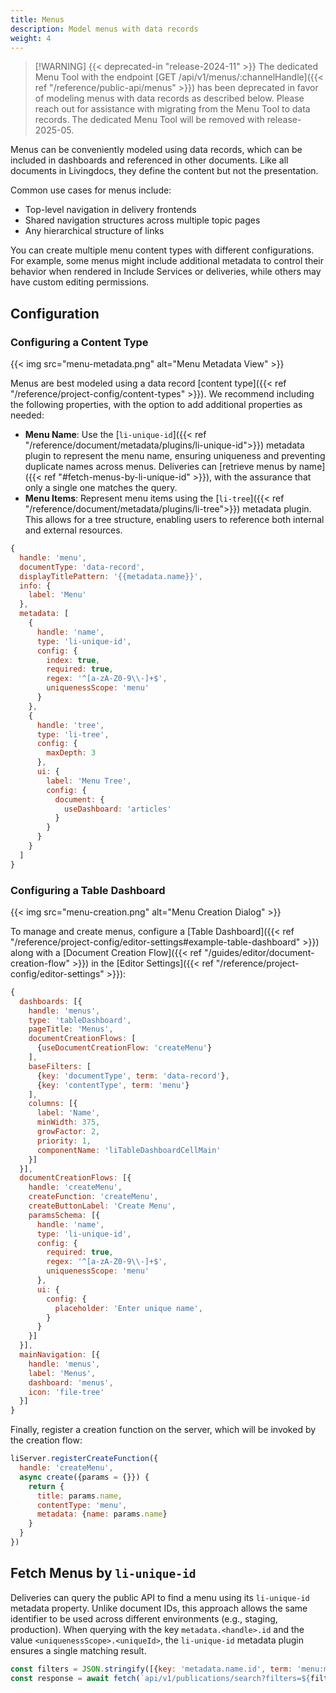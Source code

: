 ```yaml
---
title: Menus
description: Model menus with data records
weight: 4
---
```


> [!WARNING] {{< deprecated-in "release-2024-11" >}}
> The dedicated Menu Tool with the endpoint [GET /api/v1/menus/:channelHandle]({{< ref "/reference/public-api/menus" >}}) has been deprecated in favor of modeling menus with data records as described below. Please reach out for assistance with migrating from the Menu Tool to data records. The dedicated Menu Tool will be removed with release-2025-05.

Menus can be conveniently modeled using data records, which can be included in dashboards and referenced in other documents. Like all documents in Livingdocs, they define the content but not the presentation.

Common use cases for menus include:

- Top-level navigation in delivery frontends
- Shared navigation structures across multiple topic pages
- Any hierarchical structure of links

You can create multiple menu content types with different configurations. For example, some menus might include additional metadata to control their behavior when rendered in Include Services or deliveries, while others may have custom editing permissions.

## Configuration

### Configuring a Content Type

{{< img src="menu-metadata.png" alt="Menu Metadata View" >}}

Menus are best modeled using a data record [content type]({{< ref "/reference/project-config/content-types" >}}). We recommend including the following properties, with the option to add additional properties as needed:

- **Menu Name**: Use the [`li-unique-id`]({{< ref "/reference/document/metadata/plugins/li-unique-id">}}) metadata plugin to represent the menu name, ensuring uniqueness and preventing duplicate names across menus. Deliveries can [retrieve menus by name]({{< ref "#fetch-menus-by-li-unique-id" >}}), with the assurance that only a single one matches the query.
- **Menu Items**: Represent menu items using the [`li-tree`]({{< ref "/reference/document/metadata/plugins/li-tree">}}) metadata plugin. This allows for a tree structure, enabling users to reference both internal and external resources.

```js
{
  handle: 'menu',
  documentType: 'data-record',
  displayTitlePattern: '{{metadata.name}}',
  info: {
    label: 'Menu'
  },
  metadata: [
    {
      handle: 'name',
      type: 'li-unique-id',
      config: {
        index: true,
        required: true,
        regex: '^[a-zA-Z0-9\\-]+$',
        uniquenessScope: 'menu'
      }
    },
    {
      handle: 'tree',
      type: 'li-tree',
      config: {
        maxDepth: 3
      },
      ui: {
        label: 'Menu Tree',
        config: {
          document: {
            useDashboard: 'articles'
          }
        }
      }
    }
  ]
}
```

### Configuring a Table Dashboard

{{< img src="menu-creation.png" alt="Menu Creation Dialog" >}}

To manage and create menus, configure a [Table Dashboard]({{< ref "/reference/project-config/editor-settings#example-table-dashboard" >}}) along with a [Document Creation Flow]({{< ref "/guides/editor/document-creation-flow" >}}) in the [Editor Settings]({{< ref "/reference/project-config/editor-settings" >}}):

```js
{
  dashboards: [{
    handle: 'menus',
    type: 'tableDashboard',
    pageTitle: 'Menus',
    documentCreationFlows: [
      {useDocumentCreationFlow: 'createMenu'}
    ],
    baseFilters: [
      {key: 'documentType', term: 'data-record'},
      {key: 'contentType', term: 'menu'}
    ],
    columns: [{
      label: 'Name',
      minWidth: 375,
      growFactor: 2,
      priority: 1,
      componentName: 'liTableDashboardCellMain'
    }]
  }],
  documentCreationFlows: [{
    handle: 'createMenu',
    createFunction: 'createMenu',
    createButtonLabel: 'Create Menu',
    paramsSchema: [{
      handle: 'name',
      type: 'li-unique-id',
      config: {
        required: true,
        regex: '^[a-zA-Z0-9\\-]+$',
        uniquenessScope: 'menu'
      },
      ui: {
        config: {
          placeholder: 'Enter unique name',
        }
      }
    }]
  }],
  mainNavigation: [{
    handle: 'menus',
    label: 'Menus',
    dashboard: 'menus',
    icon: 'file-tree'
  }]
}
```

Finally, register a creation function on the server, which will be invoked by the creation flow:

```js
liServer.registerCreateFunction({
  handle: 'createMenu',
  async create({params = {}}) {
    return {
      title: params.name,
      contentType: 'menu',
      metadata: {name: params.name}
    }
  }
})
```

## Fetch Menus by `li-unique-id`

Deliveries can query the public API to find a menu using its `li-unique-id` metadata property. Unlike document IDs, this approach allows the same identifier to be used across different environments (e.g., staging, production). When querying with the key `metadata.<handle>.id` and the value `<uniquenessScope>.<uniqueId>`, the `li-unique-id` metadata plugin ensures a single matching result.

```js
const filters = JSON.stringify([{key: 'metadata.name.id', term: 'menu:main'}])
const response = await fetch(`api/v1/publications/search?filters=${filters}`)
```
